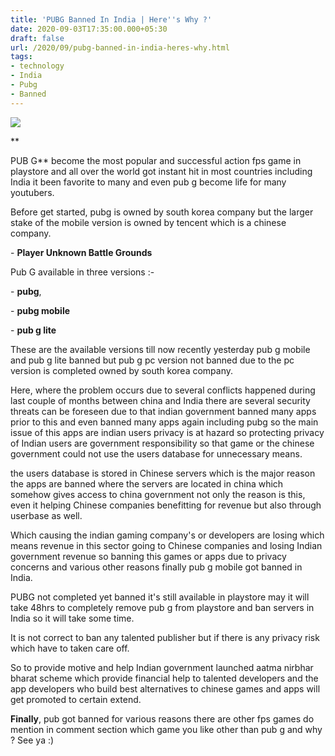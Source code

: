 ```yaml
---
title: 'PUBG Banned In India | Here''s Why ?'
date: 2020-09-03T17:35:00.000+05:30
draft: false
url: /2020/09/pubg-banned-in-india-heres-why.html
tags: 
- technology
- India
- Pubg
- Banned
---
```


 **[![](https://lh3.googleusercontent.com/-C2GRV7PRwZs/X1DcHlh5KqI/AAAAAAAABlc/gDQEgg0Pkp8N9kPf5EivnA5hqqUm9kNXQCLcBGAsYHQ/s1600/1599134748052852-0.png)](https://lh3.googleusercontent.com/-C2GRV7PRwZs/X1DcHlh5KqI/AAAAAAAABlc/gDQEgg0Pkp8N9kPf5EivnA5hqqUm9kNXQCLcBGAsYHQ/s1600/1599134748052852-0.png)** 

**

PUB G** become the most popular and successful action fps game in playstore and all over the world got instant hit in most countries including India it been favorite to many and even pub g become life for many youtubers.

  

Before get started, pubg is owned by south korea company but the larger stake of the mobile version is owned by tencent which is a chinese company.

  

\- **Player Unknown Battle Grounds**

  

Pub G available in three versions :- 

  

\- **pubg**, 

  

\- **pubg mobile**

  

\- **pub g lite**  

  

  

These are the available versions till now recently yesterday pub g mobile and pub g lite banned but pub g pc version not banned due to the pc version is completed owned by south korea company.  

  

Here, where the problem occurs due to several conflicts happened during last couple of months between china and India there are several security threats can be foreseen due to that indian government banned many apps prior to this and even banned many apps again including pubg so the main issue of this apps are indian users privacy is at hazard so protecting privacy of Indian users are government responsibility so that game or the chinese government could not use the users database for unnecessary means.  

  

the users database is stored in Chinese servers which is the major reason the apps are banned where the servers are located in china which somehow gives access to china government not only the reason is this, even it helping Chinese companies benefitting for revenue but also through userbase as well.

  

Which causing the indian gaming company's or developers are losing which means revenue in this sector going to Chinese companies and losing Indian government revenue so banning this games or apps due to privacy concerns and various other reasons finally pub g mobile got banned in India.

  

PUBG not completed yet banned it's still available in playstore may it will take 48hrs to completely remove pub g from playstore and ban servers in India so it will take some time.

  

It is not correct to ban any talented publisher but if there is any privacy risk which have to taken care off.

  

So to provide motive and help Indian government launched aatma nirbhar bharat scheme which provide financial help to talented developers and the app developers who build best alternatives to chinese games and apps will get promoted to certain extend.

  

**Finally**, pub got banned for various reasons there are other fps games do mention in comment section which game you like other than pub g and why ? See ya :)